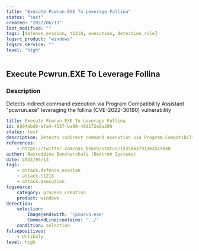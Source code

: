 ```yaml
---
title: "Execute Pcwrun.EXE To Leverage Follina"
status: "test"
created: "2022/06/13"
last_modified: ""
tags: [defense_evasion, t1218, execution, detection_rule]
logsrc_product: "windows"
logsrc_service: ""
level: "high"
---
```


## Execute Pcwrun.EXE To Leverage Follina

### Description

Detects indirect command execution via Program Compatibility Assistant "pcwrun.exe" leveraging the follina (CVE-2022-30190) vulnerability

```yml
title: Execute Pcwrun.EXE To Leverage Follina
id: 6004abd0-afa4-4557-ba90-49d172e0a299
status: test
description: Detects indirect command execution via Program Compatibility Assistant "pcwrun.exe" leveraging the follina (CVE-2022-30190) vulnerability
references:
    - https://twitter.com/nas_bench/status/1535663791362519040
author: Nasreddine Bencherchali (Nextron Systems)
date: 2022/06/13
tags:
    - attack.defense_evasion
    - attack.t1218
    - attack.execution
logsource:
    category: process_creation
    product: windows
detection:
    selection:
        Image|endswith: '\pcwrun.exe'
        CommandLine|contains: '../'
    condition: selection
falsepositives:
    - Unlikely
level: high

```
